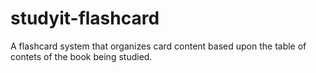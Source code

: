 studyit-flashcard
=================

A flashcard system that organizes card content based upon the table of contets of the book being studied.
